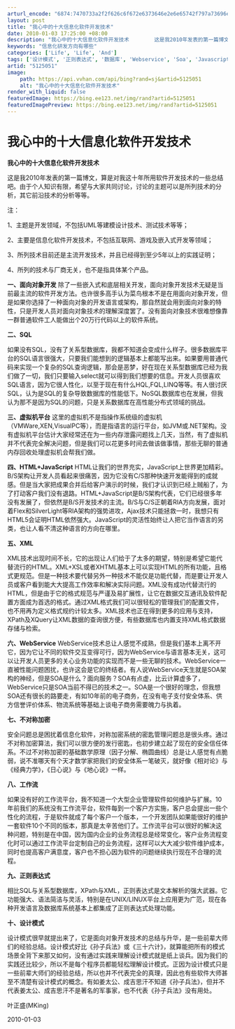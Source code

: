 ```yaml
---
arturl_encode: "6874:7470733a2f2f626c6f672e6373646e2e6e65742f797a73696e:642f61727469636c652f64657461696c732f35313235303531"
layout: post
title: "我心中的十大信息化软件开发技术"
date: 2010-01-03 17:25:00 +08:00
description: "我心中的十大信息化软件开发技术        这是我2010年发表的第一篇博文，算是对我这十年所用软"
keywords: "信息化研发方向有哪些"
categories: ['Life', 'Life', 'And']
tags: ['设计模式', '正则表达式', '数据库', 'Webservice', 'Soa', 'Javascript']
artid: "5125051"
image:
    path: https://api.vvhan.com/api/bing?rand=sj&artid=5125051
    alt: "我心中的十大信息化软件开发技术"
render_with_liquid: false
featuredImage: https://bing.ee123.net/img/rand?artid=5125051
featuredImagePreview: https://bing.ee123.net/img/rand?artid=5125051
---
```


# 我心中的十大信息化软件开发技术

**我心中的十大信息化软件开发技术**

这是我2010年发表的第一篇博文，算是对我这十年所用软件开发技术的一些总结吧。由于个人知识有限，希望与大家共同讨论，讨论的主题可以是所列技术的分析，其它前沿技术的分析等等。

注：

1、主题是开发领域，不包括UML等建模设计技术、测试技术等等；
  
2、主要是信息化软件开发技术，不包括互联网、游戏及嵌入式开发等领域；
  
3、所列技术目前还是主流开发技术，并且已经得到至少5年以上的实践证明；
  
4、所列的技术与厂商无关，也不是指具体某个产品。

**一、面向对象开发**
除了一些嵌入式和底层相关开发，面向对象开发技术无疑是当前最主流的软件开发方法。也许很多高手认为菜鸟根本不是在用面向对象开发，但是如果你选择了一种面向对象的开发语言或架构，那自然就会用到面向对象的特性，只是开发人员对面向对象技术的理解深度罢了。没有面向对象技术很难想像靠一群普通软件工人能做出个20万行代码以上的软件系统。

**二、SQL**
  
如果没有SQL，没有了关系型数据库，我都不知道会变成什么样子。很多数据库平台的SQL语言很强大，只要我们能想到的逻辑基本上都能写出来。如果要用普通代码来实现一个复杂的SQL查询逻辑，那会是恶梦，好在现在关系型数据库已经为我们做了一切，我们只要输入select就可以得到我们想要的信息。开发人员很喜欢SQL语言，因为它很人性化，以至于现在有什么HQL,FQL,LINQ等等。有人很讨厌SQL，认为是SQL的复杂导致数据库的性能低下。NoSQL数据库也在发展，但我认为那不是因为SQL的问题，只是关系数据库在高性能分布式领域的挑战。

**三、虚拟机平台**
这里的虚拟机不是指操作系统级的虚拟机（VMWare,XEN,VisualPC等），而是指语言的运行平台，如JVM或.NET架构。没有虚拟机平台估计大家经常还在为一些内存泄露问题找上几天，当然，有了虚拟机并不代表完全解决问题，但是我们可以花更多时间去做该做事情，那些无聊的普通内存回收处理虚拟机会帮我们做。

**四、HTML+JavaScript**
HTML让我们的世界充实，JavaScript上世界更加精彩。B/S架构让开发人员看起来很痛苦，因为它没有C/S那种快速开发能得到的成就感。但是当大家把成果合并后给客户演示的时候，我们才认识到已经上贼船了，为了打动客户我们没有退路。HTML+JavaScript是B/S架构代表，它们已经很多年没有发展了，但依然是B/S开发技术的主流。B/S与C/S正朝着RIA方向发展，面对着Flex和SilverLight等RIA架构的强势进攻，Ajax技术只能拯救一时，我想只有HTML5会证明HTML依然强大。JavaScript的灵活性始终让人把它当作语言的另类，也让人看不清这种语言的方向在哪里。

**五、XML**
  
XML技术出现时间不长，它的出现让人们给于了太多的期望，特别是希望它能代替流行的HTML。XML+XSL或者XHTML基本上可以实现HTML的所有功能，且格式更规范。但是一种技术要代替另外一种技术不能仅是功能代替，而是要让开发人员或客户看到能大大提高工作效率和解决实际问题。XML没有成功代替流行的HTML，但是由于它的格式规范与严谨及易扩展性，让它在数据交互通讯及软件配置方面成为首选的格式。通过XML格式我们可以很轻松的管理我们的配置文件，也不用再为定义格式规约计较太多。XML技术也正在得到更多的应用与支持，XPath及XQuery让XML数据的查询很方便，有些数据库也内置支持XML格式数据存储与检索。

**六、WebService**
WebService技术总让人感觉不成熟，但是我们基本上离不开它，因为它让不同的软件交互变得可行，因为WebService与语言基本无关，这可以让开发人员更多的关心业务功能的实现而不是一些无聊的技术。WebService一直被性能问题困扰，也许这会是它的终结者。有人说WebService天生就是SOA架构的神经，但是SOA是什么？面向服务？SOA有点虚，比云计算虚多了，WebService只是SOA当前不得已的技术之一。SOA是一个很好的理念，但我想SOA还有很长的路要走，有如10年前的电子商务，在没有电子支付安全体系、供方信誉评价体系、物流系统等基础上谈电子商务需要魄力与执着。

**七、不对称加密**
  
安全问题总是困扰着信息化软件，对称加密系统的密匙管理问题总是很头疼。通过不对称加密算法，我们可以很方便的发行密匙，也初步建立起了现在的安全信任体系。不过不对称加密的基础数学原理（因子分解、椭圆曲线）总是让人感觉有点脆弱，说不准哪天有个天才数学家把我们的安全体系一笔破灭，就好像《相对论》与《经典力学》，《日心说》与《地心说》一样。

**八、工作流**
  
如果没有好的工作流平台，我不知道一个大型企业管理软件如何维护与扩展。10年前我们的系统没有工作流平台，软件每到一个客户方实施，客户总会提出一些个性化的流程，于是软件就成了每个客户一个版本，一个开发团队如果能很好的维护一套软件10个不同的版本，那真是太辛苦他们了。工作流平台可以很好的解决这种问题，特别是在中国，因为国内企业的业务流程总是经常变化，客户业务流程变化时可以通过工作流平台定制自己的业务流程，这样可以大大减少软件维护成本，同时也提高客户满意度，客户也不担心因为软件的问题继续执行现在不合理的流程。

**九、正则表达式**
  
相比SQL与关系型数据库，XPath与XML，正则表达式是文本解析的强大武器。它功能强大、语法简洁与灵活，特别是在UNIX/LINUX平台上应用更为广范，现在各种开发语言及数据库系统基本上都集成了正则表达式处理功能。

**十、设计模式**
  
设计模式很早就提出来了，它是面向对象开发技术的总结与升华，是一些前辈大师们的经验总结。设计模式好比《孙子兵法》或《三十六计》，就算能把所有的模式场景全背下来那又如何，没有通过实践来理解设计模式就是纸上谈兵。因为我们的实践还比较少，所以不是每个程序员都能轻松理解设计模式。正因为设计模式只是一些前辈大师们的经验总结，所以也并不代表完全的真理，因此也有些软件大师甚至不清楚有设计模式的概念。有如姜太公、成吉思汗不知道《孙子兵法》，但并不代表姜太公、成吉思汗不是著名的军事家，也不代表《孙子兵法》没有用处。

叶正盛(MKing)

2010-01-03